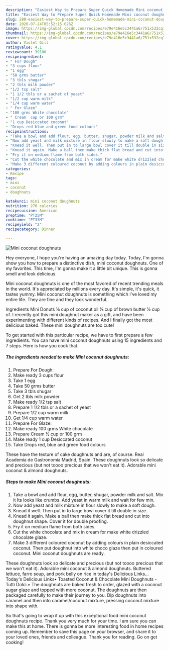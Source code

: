 ```yaml
---
description: "Easiest Way to Prepare Super Quick Homemade Mini coconut doughnuts"
title: "Easiest Way to Prepare Super Quick Homemade Mini coconut doughnuts"
slug: 280-easiest-way-to-prepare-super-quick-homemade-mini-coconut-doughnuts
date: 2020-07-24T05:52:15.026Z
image: https://img-global.cpcdn.com/recipes/e79e416e5c3441a6/751x532cq70/mini-coconut-doughnuts-recipe-main-photo.jpg
thumbnail: https://img-global.cpcdn.com/recipes/e79e416e5c3441a6/751x532cq70/mini-coconut-doughnuts-recipe-main-photo.jpg
cover: https://img-global.cpcdn.com/recipes/e79e416e5c3441a6/751x532cq70/mini-coconut-doughnuts-recipe-main-photo.jpg
author: Violet Gill
ratingvalue: 4.1
reviewcount: 39100
recipeingredient:
- " For Dough"
- "3 cups flour"
- "1 egg"
- "50 grms butter"
- "3 tbls shugar"
- "2 tbls milk powder"
- "1/2 tsp salt"
- "1 1/2 tbls or a sachet of yeast"
- "1/2 cup warm milk"
- "1/4 cup warm water"
- " For Glaze"
- "100 grms White chocolate"
- " Cream  cup or 100 grm"
- "1 cup Desiccated coconut"
- "Drops red blue and green food colours"
recipeinstructions:
- "Take a bowl and add flour, egg, butter, shugar, powder milk and salt. Mix it Its looks like crumbs. Add yeast in warm milk and wait for few min."
- "Now add yeast and milk mixture in flour slowly to make a soft dough."
- "Knead it well. Then put in to large bowl cover it till double in size."
- "Knead it again. Make a ball then make thick flat bread and cut into doughnut shape. Cover it for double proofing."
- "Fry it on medium flame from both sides."
- "Cut the white chocolate and mix in cream for make white drizzled chocolate glaze."
- "Make 3 different coloured coconut by adding colours in plain desiccated coconut. Then put doughnut into white choco glaze then put in coloured coconut. Mini coconut doughnuts are ready."
categories:
- Recipe
tags:
- mini
- coconut
- doughnuts

katakunci: mini coconut doughnuts 
nutrition: 270 calories
recipecuisine: American
preptime: "PT25M"
cooktime: "PT33M"
recipeyield: "2"
recipecategory: Dinner

---
```



![Mini coconut doughnuts](https://img-global.cpcdn.com/recipes/e79e416e5c3441a6/751x532cq70/mini-coconut-doughnuts-recipe-main-photo.jpg)

Hey everyone, I hope you're having an amazing day today. Today, I'm gonna show you how to prepare a distinctive dish, mini coconut doughnuts. One of my favorites. This time, I'm gonna make it a little bit unique. This is gonna smell and look delicious.

Mini coconut doughnuts is one of the most favored of recent trending meals in the world. It's appreciated by millions every day. It's simple, it's quick, it tastes yummy. Mini coconut doughnuts is something which I've loved my entire life. They are fine and they look wonderful.

Ingredients Mini Donuts ⅛ cup of coconut oil ⅛ cup of brown butter ½ cup of. I recently got this mini doughnut maker as a gift, and have been experimenting with different kinds of recipes. And I finally got the most delicious baked. These mini doughnuts are too cute!


To get started with this particular recipe, we have to first prepare a few ingredients. You can have mini coconut doughnuts using 15 ingredients and 7 steps. Here is how you cook that.

<!--inarticleads1-->

##### The ingredients needed to make Mini coconut doughnuts:

1. Prepare  For Dough:
1. Make ready 3 cups flour
1. Take 1 egg
1. Take 50 grms butter
1. Take 3 tbls shugar
1. Get 2 tbls milk powder
1. Make ready 1/2 tsp salt
1. Prepare 1 1/2 tbls or a sachet of yeast
1. Prepare 1/2 cup warm milk
1. Get 1/4 cup warm water
1. Prepare  For Glaze:
1. Make ready 100 grms White chocolate
1. Prepare  Cream ½ cup or 100 grm
1. Make ready 1 cup Desiccated coconut
1. Take Drops red, blue and green food colours


These have the texture of cake doughnuts and are, of course. Real Academia de Gastronomía Madrid, Spain. These doughnuts look so delicate and precious (but not toooo precious that we won&#39;t eat it). Adorable mini coconut &amp; almond doughnuts. 

<!--inarticleads2-->

##### Steps to make Mini coconut doughnuts:

1. Take a bowl and add flour, egg, butter, shugar, powder milk and salt. Mix it Its looks like crumbs. Add yeast in warm milk and wait for few min.
1. Now add yeast and milk mixture in flour slowly to make a soft dough.
1. Knead it well. Then put in to large bowl cover it till double in size.
1. Knead it again. Make a ball then make thick flat bread and cut into doughnut shape. Cover it for double proofing.
1. Fry it on medium flame from both sides.
1. Cut the white chocolate and mix in cream for make white drizzled chocolate glaze.
1. Make 3 different coloured coconut by adding colours in plain desiccated coconut. Then put doughnut into white choco glaze then put in coloured coconut. Mini coconut doughnuts are ready.


These doughnuts look so delicate and precious (but not toooo precious that we won&#39;t eat it). Adorable mini coconut &amp; almond doughnuts. Buttered lettuce, farro soup, and pork belly on rice in today&#39;s Delicious Links…Today&#39;s Delicious Links• Toasted Coconut &amp; Chocolate Mini Doughnuts - Tutti Dolci.• The doughnuts are baked fresh to order, glazed with a coconut sugar glaze and topped with more coconut. The doughnuts are then packaged carefully to make their journey to you. Dip doughnuts into caramel and then into caramel/coconut mixture, pressing coconut mixture into shape with. 

So that's going to wrap it up with this exceptional food mini coconut doughnuts recipe. Thank you very much for your time. I am sure you can make this at home. There is gonna be more interesting food in home recipes coming up. Remember to save this page on your browser, and share it to your loved ones, friends and colleague. Thank you for reading. Go on get cooking!
